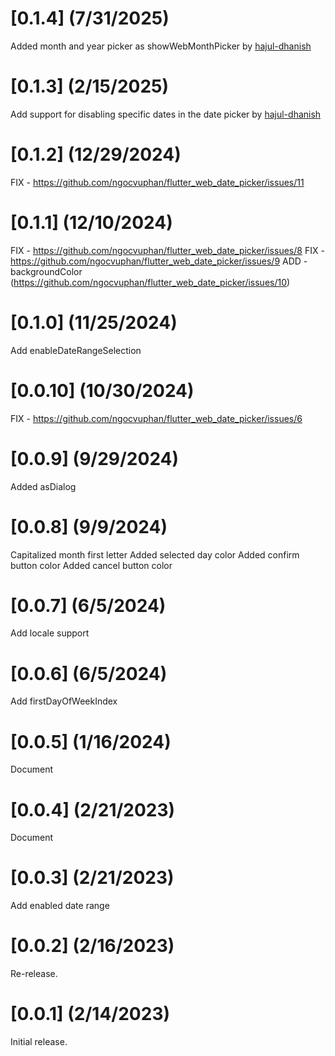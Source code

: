 # [0.1.4] (7/31/2025)

Added month and year picker as showWebMonthPicker by [hajul-dhanish](https://github.com/hajul-dhanish)

# [0.1.3] (2/15/2025)

Add support for disabling specific dates in the date picker by [hajul-dhanish](https://github.com/hajul-dhanish)

# [0.1.2] (12/29/2024)

FIX - https://github.com/ngocvuphan/flutter_web_date_picker/issues/11

# [0.1.1] (12/10/2024)

FIX - https://github.com/ngocvuphan/flutter_web_date_picker/issues/8
FIX - https://github.com/ngocvuphan/flutter_web_date_picker/issues/9
ADD - backgroundColor (https://github.com/ngocvuphan/flutter_web_date_picker/issues/10)

# [0.1.0] (11/25/2024)

Add enableDateRangeSelection

# [0.0.10] (10/30/2024)

FIX - https://github.com/ngocvuphan/flutter_web_date_picker/issues/6

# [0.0.9] (9/29/2024)

Added asDialog

# [0.0.8] (9/9/2024)

Capitalized month first letter
Added selected day color
Added confirm button color
Added cancel button color

# [0.0.7] (6/5/2024)

Add locale support

# [0.0.6] (6/5/2024)

Add firstDayOfWeekIndex

# [0.0.5] (1/16/2024)

Document

# [0.0.4] (2/21/2023)

Document

# [0.0.3] (2/21/2023)

Add enabled date range

# [0.0.2] (2/16/2023)

Re-release.

# [0.0.1] (2/14/2023)

Initial release.
